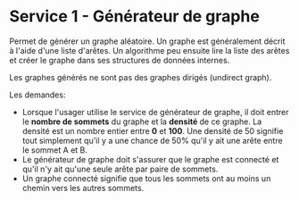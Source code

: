 # Service 1 - Générateur de graphe

Permet de générer un graphe aléatoire.
Un graphe est généralement décrit à l'aide d'une liste d'arêtes.
Un algorithme peu ensuite lire la liste des arêtes et créer le graphe dans ses structures de données internes.

Les graphes générés ne sont pas des graphes dirigés (undirect graph).

Les demandes:
- Lorsque l'usager utilise le service de générateur de graphe, il doit entrer le **nombre de sommets**
  du graphe et la **densité** de ce graphe. La densité est un nombre entier entre **0** et **100**. Une densité
  de 50 signifie tout simplement qu'il y a une chance de 50% qu'il y ait une arête entre le sommet A et B.
- Le générateur de graphe doit s'assurer que le graphe est connecté et qu'il n'y ait qu'une seule arête
  par paire de sommets.
- Un graphe connecté signifie que tous les sommets ont au moins un chemin vers les autres sommets.